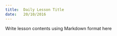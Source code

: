 ```yaml
---
title:  Daily Lesson Title
date:   20/10/2016
---
```


Write lesson contents using Markdown format here